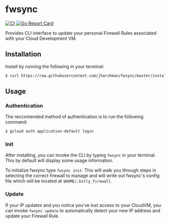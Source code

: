# fwsync

[![CI](https://github.com/jharshman/fwsync/actions/workflows/ci.yaml/badge.svg)](https://github.com/jharshman/fwsync/actions/workflows/ci.yaml)
[![Go Report Card](https://goreportcard.com/badge/github.com/jharshman/fwsync)](https://goreportcard.com/report/github.com/jharshman/fwsync)

Provides CLI interface to update your personal Firewall Rules
associated with your Cloud Development VM.

## Installation

Install by running the following in your terminal:
```bash
$ curl https://raw.githubusercontent.com/jharshman/fwsync/master/install.sh | sh
```

## Usage

### Authentication
The reccomended method of authentication is to run the following command:

```bash
$ gcloud auth application-default login
```

### Init
After installing, you can invoke the CLI by typing `fwsync` in your terminal.
This by default will display some usage information.

To initialize fwsync type `fwsync init`. This will walk you through steps in
selecting the correct firewall to manage and will write out fwsync's config file
which will be located at `$HOME/.bitly_firewall`.

### Update
If your IP updates and you notice  you've lost access to your CloudVM,
you can invoke `fwsync update` to automatically detect your new IP address
and update your Firewall Rule.
